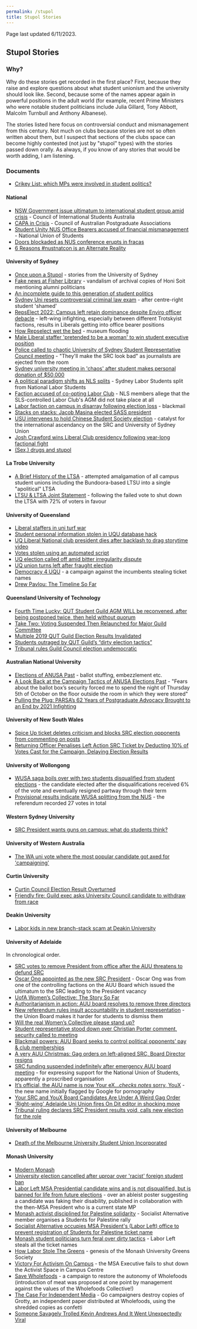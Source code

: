 ```yaml
---
permalink: /stupol
title: Stupol Stories
---
```


Page last updated 6/11/2023.

## Stupol Stories

### Why?

Why do these stories get recorded in the first place? First, because they raise and explore questions about what student unionism and the university should look like. Second, because some of the names appear again in powerful positions in the adult world (for example, recent Prime Ministers who were notable student politicians include Julia Gillard, Tony Abbott, Malcolm Turnbull and Anthony Albanese).

The stories listed here focus on controversial conduct and mismanagement from this century. Not much on clubs because stories are not so often written about them, but I suspect that sections of the clubs space can become highly contested (not just by "stupol" types) with the stories passed down orally. As always, if you know of any stories that would be worth adding, I am listening.

### Documents

- [Crikey List: which MPs were involved in student politics?](https://web.archive.org/web/20220109013940/https://www.crikey.com.au/2010/10/01/crikey-list-which-mps-were-involved-in-student-politics/)

#### National

- [NSW Government issue ultimatum to international student group amid crisis](https://honisoit.com/2023/10/nsw-government-issue-ultimatum-to-international-student-group-amid-crisis/) - Council of International Students Australia
- [CAPA in Crisis](https://honisoit.com/2023/03/capa-in-crisis/) - Council of Australian Postgraduate Associations
- [Student Unity NUS Office Bearers accused of financial mismanagement](https://honisoit.com/2022/04/student-unity-nus-office-bearers-accused-of-financial-mismanagement/) - National Union of Students
- [Doors blockaded as NUS conference erupts in fracas](https://honisoit.com/2015/12/doors-blockaded-as-nus-conference-erupts-in-fracas/)
- [6 Reasons #nustnatcon is an Alternate Reality](https://wsup.news/6-reasons-nustnatcon-is-an-alternate-reality/)

#### University of Sydney

- [Once upon a Stupol](https://honisoit.com/2021/09/once-upon-a-stupol/) - stories from the University of Sydney
- [Fake news at Fisher Library](https://honisoit.com/2018/10/fake-news-at-fisher-library/) - vandalism of archival copies of Honi Soit mentioning alumni politicians
- [An incomplete guide to this generation of student politics](https://honisoit.com/2018/09/stupol-1002-a-brief-recent-history/)
- [Sydney Uni resets controversial criminal law exam](https://www.smh.com.au/national/sydney-uni-resets-controversial-criminal-law-exam-20221109-p5bwt7.html) - after centre-right student 'shamed'
- [RepsElect 2022: Campus left retain dominance despite Enviro officer debacle](https://honisoit.com/2022/10/repselect-2022-campus-left-retain-dominance-despite-enviro-officer-debacle/) - left-wing infighting, especially between different Trotskyist factions, results in Liberals getting into office bearer positions
- [How Repselect wet the bed](https://honisoit.com/2018/11/how-repselect-wet-the-bed/) - museum flooding
- [Male Liberal staffer 'pretended to be a woman' to win student executive position](https://www.smh.com.au/politics/federal/male-liberal-staffer-pretended-to-be-a-woman-to-win-student-executive-position-20161020-gs6reg.html)
- [Police called to chaotic University of Sydney Student Representative Council meeting](https://www.smh.com.au/education/police-called-to-chaotic-university-of-sydney-student-representative-council-meeting-20151105-gks2k5.html) - "They'll make the SRC look bad" as journalists are ejected from the room
- [Sydney university meeting in 'chaos' after student makes personal donation of $50,000](https://www.theguardian.com/australia-news/2020/nov/12/sydney-university-meeting-in-chaos-after-student-makes-personal-donation-of-50000)
- [A political paradigm shifts as NLS splits](https://web.archive.org/web/20220911092204/http://honisoit.com/2013/03/a-political-paradigm-shifts-as-nls-splits/) - Sydney Labor Students split from National Labor Students
- [Faction accused of co-opting Labor Club](https://honisoit.com/2016/09/faction-accused-of-co-opting-labor-club/) - NLS members allege that the SLS-controlled Labor Club's AGM did not take place at all
- [Labor faction on campus in disarray following election loss](https://honisoit.com/2017/09/labor-faction-on-campus-in-disarray-following-election-loss/) - blackmail
- [Stacks on stacks: Jacob Masina elected SASS president](https://honisoit.com/2016/11/stacks-on-stacks-jacob-masina-elected-sass-president/)
- [USU intervenes to hold Chinese Student Society election](https://honisoit.com/2016/10/usu-intervenes-to-hold-chinese-student-society-election/) - catalyst for the international ascendancy on the SRC and University of Sydney Union
- [Josh Crawford wins Liberal Club presidency following year-long factional fight](https://honisoit.com/2016/08/josh-crawford-wins-liberal-club-presidency-following-year-long-factional-fight/)
- [(Sex,) drugs and stupol](https://honisoit.com/2016/05/sex-drugs-and-stupol/)

#### La Trobe University

- [A Brief History of the LTSA](https://www.rabelais.com.au/la-trobe/brief-history-of-the-ltsa) - attempted amalgamation of all campus student unions including the Bundoora-based LTSU into a single "apolitical" LTSA
- [LTSU & LTSA Joint Statement](https://drive.google.com/file/d/1hSBMjT3Xya5OdKrSBc9j0r5elGNz5Cv1/view) - following the failed vote to shut down the LTSA with 72% of voters in favour

#### University of Queensland

- [Liberal staffers in uni turf war](https://www.reddit.com/r/AustraliaLeftPolitics/comments/15o1pkb/a_turf_war_has_erupted_on_queensland_university/)
- [Student personal information stolen in UQU database hack](https://www.facebook.com/UQUnion/posts/the-union-has-become-aware-that-at-519pm-this-afternoon-there-was-an-unauthorise/10158509638626131/)
- [UQ Liberal National club president dies after backlash to drag storytime video](https://www.sbs.com.au/news/article/uq-liberal-national-club-president-dies-after-backlash-to-drag-storytime-video/kabs851jj)
- [Votes stolen using an automated script](https://www.uqu.com.au/blog/union-updates/uq-union-press-release-regarding-the-declaration-of-referenda)
- [UQ election called off amid bitter irregularity dispute](https://www.crikey.com.au/2013/08/08/uq-election-called-off-amid-bitter-irregularity-dispute/)
- [UQ union turns left after fraught election](https://www.facebook.com/Democracy4Uqu/posts/this-mornings-australian-newspaper-covering-the-uqu-elections-although-the-artic/406317942801683/)
- [Democracy 4 UQU](https://www.democracy4uqu.com/) - a campaign against the incumbents stealing ticket names
- [Drew Pavlou: The Timeline So Far](https://web.archive.org/web/20200703030533/http://www.qutglass.com/drew-pavlou-complete-story-glass-qut/)

#### Queensland University of Technology

- [Fourth Time Lucky: QUT Student Guild AGM WILL be reconvened, after being postponed twice, then held without quorum](https://www.qutglass.com/fourth-time-lucky-qut-student-guild-agm-will-be-reconvened-after-being-postponed-twice-then-held-without-quorum/)
- [Take Two: Voting Suspended Then Relaunched for Major Guild Committee ](https://www.qutglass.com/take-two-voting-suspended-then-relaunched-for-major-guild-committee/)
- [Multiple 2019 QUT Guild Election Results Invalidated](https://www.qutglass.com/qut-guild-election-results-invalidated-glass/)
- [Students outraged by QUT Guild’s “dirty election tactics”](https://limblr.wordpress.com/2018/08/14/students-outraged-by-qut-guilds-dirty-election-tactics/)
- [Tribunal rules Guild Council election undemocratic](https://limblr.wordpress.com/2018/10/07/tribunal-rules-guild-council-election-undemocratic/)

#### Australian National University

- [Elections of ANUSA Past](https://anuobserver.org/2018/08/12/elections-of-anusa-past-1996-2017/) - ballot stuffing, embezzlement etc.
- [A Look Back at the Campaign Tactics of ANUSA Elections Past](https://anuobserver.org/2022/09/06/a-look-back-at-the-campaign-tactics-of-anusa-elections-past/) - "Fears about the ballot box’s security forced me to spend the night of Thursday 5th of October on the floor outside the room in which they were stored"
- [Pulling the Plug: PARSA’s 62 Years of Postgraduate Advocacy Brought to an End by 2021 Infighting](https://anuobserver.org/2022/07/01/pulling-the-plug-parsas-62-years-of-postgraduate-advocacy-brought-to-an-end-by-2021-infighting/)

#### University of New South Wales

- [Spice Up ticket deletes criticism and blocks SRC election opponents from commenting on posts ](https://tharunka.com/spice-up-ticket-deletes-criticism-and-blocks-src-election-opponents-from-commenting-on-posts/)
- [Returning Officer Penalises Left Action SRC Ticket by Deducting 10% of Votes Cast for the Campaign, Delaying Election Results](https://tharunka.com/returning-officer-penalises-left-action-src-ticket-by-deducting-10-of-votes-cast-for-the-campaign-delaying-election-results/)

#### University of Wollongong

- [WUSA saga boils over with two students disqualified from student elections](https://web.archive.org/web/20180329211755/https://www.illawarramercury.com.au/story/5084090/panel-finds-uow-student-union-politicians-broke-election-rules/) - the candidate elected after the disqualifications received 6% of the vote and eventually resigned partway through their term
- [Provisional results indicate WUSA splitting from the NUS](https://web.archive.org/web/20180826085757/http://www.tertangala.net/provisional-results-indicate-wusa-splitting-from-the-nus/) - the referendum recorded 27 votes in total

#### Western Sydney University

- [SRC President wants guns on campus: what do students think?](https://wsup.news/src-president-wants-guns-on-campus-what-do-students-think/)

#### University of Western Australia

- [The WA uni vote where the most popular candidate got axed for 'campaigning'](https://www.watoday.com.au/national/western-australia/the-wa-uni-vote-where-the-most-popular-candidate-got-axed-for-campaigning-20161031-gserjo.html)

#### Curtin University

- [Curtin Council Election Result Overturned](https://grokonline.com.au/2022/06/17/curtin-council-election-result-overturned/)
- [Friendly fire: Guild exec asks University Council candidate to withdraw from race](https://grokonline.com.au/2018/03/22/friendly-fire-guild-exec-asks-university-council-candidate-to-withdraw-from-race/)

#### Deakin University

- [Labor kids in new branch-stack scam at Deakin University](https://www.theage.com.au/politics/federal/labor-kids-in-new-branchstack-scam-at-deakin-university-20151124-gl6jw7.html)

#### University of Adelaide

In chronological order.

- [SRC votes to remove President from office after the AUU threatens to defund SRC](https://onditmagazine.com.au/2020/03/28/src-votes-to-remove-president-from-office-after-the-auu-threatens-to-defund-src/)
- [Oscar Ong appointed as the new SRC President](https://onditmagazine.com.au/2020/04/22/oscar-ong-appointed-as-the-new-src-president/) - Oscar Ong was from one of the controlling factions on the AUU Board which issued the ultimatum to the SRC leading to the President vacancy
- [UofA Women’s Collective: The Story So Far](https://onditmagazine.com.au/2020/05/27/uofa-womens-collective-the-story-so-far/)
- [Authoritarianism in action: AUU board resolves to remove three directors](https://onditmagazine.com.au/2020/10/16/authoritarianism-in-action-auu-board-resolves-to-remove-three-directors/)
- [New referendum rules insult accountability in student representation](https://onditmagazine.com.au/2021/01/22/new-referendum-rules-insult-accountability-in-student-representation/) - the Union Board makes it harder for students to dismiss them
- [Will the real Women’s Collective please stand up?](https://onditmagazine.com.au/2021/03/05/will-the-real-womens-collective-please-stand-up/)
- [Student representative stood down over Christian Porter comment, security called to meeting](https://onditmagazine.com.au/2021/05/13/student-representative-stood-down-over-christian-porter-comment-security-called-to-meeting/)
- [Blackmail powers: AUU Board seeks to control political opponents’ pay & club memberships](https://onditmagazine.com.au/2021/09/08/blackmail-powers-auu-board-seeks-to-control-political-opponents-pay-club-memberships/)
- [A very AUU Christmas: Gag orders on left-aligned SRC, Board Director resigns](https://onditmagazine.com.au/2021/12/01/a-very-auu-christmas-gag-orders-on-left-aligned-src-board-director-resigns/)
- [SRC funding suspended indefinitely after emergency AUU board meeting](https://onditmagazine.com.au/2022/03/01/src-funding-suspended-indefinitely-after-emergency-auu-board-meeting/) - for expressing support for the National Union of Students, apparently a proscribed organisation
- [It’s official, the AUU name is now Your eX…*checks notes* sorry, YouX](https://onditmagazine.com.au/2022/07/15/its-official-the-auu-name-is-now-your-exchecks-notes-sorry-youx/) - the new name initially flagged by Google for pornography
- [Your SRC and YouX Board Candidates Are Under A Weird Gag Order](https://onditmagazine.com.au/2022/08/29/your-src-and-youx-board-candidates-are-under-a-weird-gag-order/)
- ['Right-wing' Adelaide Uni Union fires On Dit editor in shocking move](https://honisoit.com/2022/09/right-wing-adelaide-uni-union-fires-on-dit-editor-in-shocking-move/)
- [Tribunal ruling declares SRC President results void, calls new election for the role](https://onditmagazine.com.au/2023/10/17/tribunal-ruling-declares-src-president-results-void-calls-new-election-for-the-role/)

#### University of Melbourne

- [Death of the Melbourne University Student Union Incorporated](/musu)

#### Monash University

- [Modern Monash](/monash)
- [University election cancelled after uproar over 'racist' foreign student ban](https://www.theage.com.au/national/victoria/university-election-cancelled-after-uproar-over-racist-foreign-student-ban-20190911-p52qef.html)
- [Labor Left MSA Presidential candidate wins and is not disqualified, but is banned for life from future elections](https://web.archive.org/web/20150226200135/http://abovequota.com.au/files/Monash-Report-2008.pdf) - over an ableist poster suggesting a candidate was faking their disability, published in collaboration with the then-MSA President who is a current state MP
- [Monash activist disciplined for Palestine solidarity](https://www.greenleft.org.au/content/monash-activist-disciplined-palestine-solidarity) - Socialist Alternative member organises a Students for Palestine rally
- [Socialist Alternative occupies MSA President's (Labor Left) office to prevent registration of Students for Palestine ticket name](https://web.archive.org/web/20150226200127/http://www.abovequota.com.au/files/Monash-Report-2009.pdf)
- [Monash student politicians turn feral over dirty tactics](https://web.archive.org/web/20220811201654/https://www.crikey.com.au/2010/08/25/monash-student-politicians-turn-feral-over-dirty-tactics/) - Labor Left steals all the ticket names
- [How Labor Stole The Greens](https://lotswife.com.au/how-labor-stole-the-greens/) - genesis of the Monash University Greens Society
- [Victory For Activism On Campus](https://lotswife.com.au/victory-for-activism-on-campus/) - the MSA Executive fails to shut down the Activist Space in Campus Centre
- [Save Wholefoods](https://savewholefoods.com/) - a campaign to restore the autonomy of Wholefoods (introduction of meat was proposed at one point by management against the values of the Wholefoods Collective!)
- [The Case For Independent Media](https://lotswife.com.au/the-case-for-independent-media/) - Go campaigners destroy copies of Grotty, an independent paper distributed at Wholefoods, using the shredded copies as confetti
- [Someone Savagely Trolled Kevin Andrews And It Went Unexpectedly Viral](https://www.buzzfeed.com/bradesposito/andrews-on-reddit)
